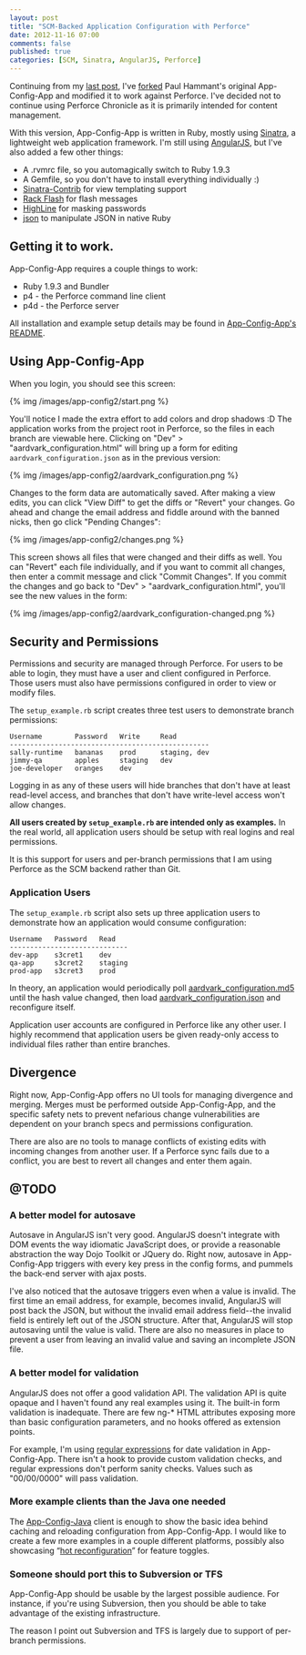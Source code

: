 ```yaml
---
layout: post
title: "SCM-Backed Application Configuration with Perforce"
date: 2012-11-16 07:00
comments: false
published: true
categories: [SCM, Sinatra, AngularJS, Perforce]
---
```


Continuing from my [last post](/blog/2012/11/07/using-perforce-chronicle-for-application-configuration/), I've [forked](https://github.com/lmcgrath/App-Config-App/) Paul Hammant's original App-Config-App and modified it to work against Perforce. I've decided not to continue using Perforce Chronicle as it is primarily intended for content management.

With this version, App-Config-App is written in Ruby, mostly using [Sinatra](http://www.sinatrarb.com/), a lightweight web application framework. I'm still using [AngularJS](http://angularjs.org/), but I've also added a few other things:

* A .rvmrc file, so you automagically switch to Ruby 1.9.3
* A Gemfile, so you don't have to install everything individually :)
* [Sinatra-Contrib](https://github.com/sinatra/sinatra-contrib) for view templating support
* [Rack Flash](http://nakajima.github.com/rack-flash/) for flash messages
* [HighLine](http://highline.rubyforge.org/) for masking passwords
* [json](http://rubygems.org/gems/json) to manipulate JSON in native Ruby

<!--more-->

## Getting it to work.

App-Config-App requires a couple things to work:

* Ruby 1.9.3 and Bundler
* p4 - the Perforce command line client
* p4d - the Perforce server

All installation and example setup details may be found in [App-Config-App's README](https://github.com/lmcgrath/app-config-app/blob/master/README.md).

## Using App-Config-App

When you login, you should see this screen:

{% img /images/app-config2/start.png %}

You'll notice I made the extra effort to add colors and drop shadows :D The application works from the project root in Perforce, so the files in each branch are viewable here. Clicking on "Dev" > "aardvark_configuration.html" will bring up a form for editing `aardvark_configuration.json` as in the previous version:

{% img /images/app-config2/aardvark_configuration.png %}

Changes to the form data are automatically saved. After making a view edits, you can click "View Diff" to get the diffs or "Revert" your changes. Go ahead and change the email address and fiddle around with the banned nicks, then go click "Pending Changes":

{% img /images/app-config2/changes.png %}

This screen shows all files that were changed and their diffs as well. You can "Revert" each file individually, and if you want to commit all changes, then enter a commit message and click "Commit Changes". If you commit the changes and go back to "Dev" > "aardvark_configuration.html", you'll see the new values in the form:

{% img /images/app-config2/aardvark_configuration-changed.png %}

## Security and Permissions

Permissions and security are managed through Perforce. For users to be able to login, they must have a user and client configured in Perforce. Those users must also have permissions configured in order to view or modify files.

The `setup_example.rb` script creates three test users to demonstrate branch permissions:

```
Username        Password   Write     Read
-------------------------------------------------
sally-runtime   bananas    prod      staging, dev
jimmy-qa        apples     staging   dev
joe-developer   oranges    dev
```

Logging in as any of these users will hide branches that don't have at least read-level access, and branches that don't have write-level access won't allow changes.

**All users created by `setup_example.rb` are intended only as examples.** In the real world, all application users should be setup with real logins and real permissions.

It is this support for users and per-branch permissions that I am using Perforce as the SCM backend rather than Git.

### Application Users

The `setup_example.rb` script also sets up three application users to demonstrate how an application would consume configuration:

```
Username   Password   Read
-----------------------------
dev-app    s3cret1    dev
qa-app     s3cret2    staging
prod-app   s3cret3    prod
```

In theory, an application would periodically poll [aardvark_configuration.md5](http://localhost:9292/dev/aardvark_configuration.md5) until the hash value changed, then load [aardvark_configuration.json](http://localhost:9292/dev/aardvark_configuration.json) and reconfigure itself.

Application user accounts are configured in Perforce like any other user. I highly recommend that application users be given ready-only access to individual files rather than entire branches.

## Divergence

Right now, App-Config-App offers no UI tools for managing divergence and merging. Merges must be performed outside App-Config-App, and the specific safety nets to prevent nefarious change vulnerabilities are dependent on your branch specs and permissions configuration.

There are also are no tools to manage conflicts of existing edits with incoming changes from another user. If a Perforce sync fails due to a conflict, you are best to revert all changes and enter them again.

## @TODO

### A better model for autosave

Autosave in AngularJS isn't very good. AngularJS doesn't integrate with DOM events the way idiomatic JavaScript does, or provide a reasonable abstraction the way Dojo Toolkit or JQuery do. Right now, autosave in App-Config-App triggers with every key press in the config forms, and pummels the back-end server with ajax posts.

I've also noticed that the autosave triggers even when a value is invalid. The first time an email address, for example, becomes invalid, AngularJS will post back the JSON, but without the invalid email address field--the invalid field is entirely left out of the JSON structure. After that, AngularJS will stop autosaving until the value is valid. There are also no measures in place to prevent a user from leaving an invalid value and saving an incomplete JSON file.

### A better model for validation

AngularJS does not offer a good validation API. The validation API is quite opaque and I haven't found any real examples using it. The built-in form validation is inadequate. There are few ng-* HTML attributes exposing more than basic configuration parameters, and no hooks offered as extension points.

For example, I'm using [regular expressions](http://docs.angularjs.org/api/ng.directive:input.text) for date validation in App-Config-App. There isn't a hook to provide custom validation checks, and regular expressions don't perform sanity checks. Values such as "00/00/0000" will pass validation.

### More example clients than the Java one needed

The [App-Config-Java](https://github.com/lmcgrath/app-config-java) client is enough to show the basic idea behind caching and reloading configuration from App-Config-App. I would like to create a few more examples in a couple different platforms, possibly also showcasing &ldquo;[hot reconfiguration](http://paulhammant.com/2012/07/10/app-config-workflow-using-scm/)&rdquo; for feature toggles.

### Someone should port this to Subversion or TFS

App-Config-App should be usable by the largest possible audience. For instance, if you're using Subversion, then you should be able to take advantage of the existing infrastructure.

The reason I point out Subversion and TFS is largely due to support of per-branch permissions.
